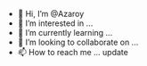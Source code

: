 - 👋 Hi, I’m @Azaroy
- 👀 I’m interested in ...
- 🌱 I’m currently learning ...
- 💞️ I’m looking to collaborate on ...
- 📫 How to reach me ...
update
<!---
ibra/Azaroy is a ✨ specialist ✨ repository because its `README.md` (this file) appears on your GitHub profile.
You can click the Preview link to take a look at your changes.
--->
